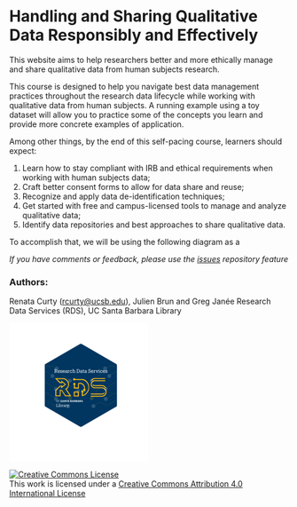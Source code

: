 # Handling and Sharing Qualitative Data Responsibly and Effectively

This website aims to help researchers better and more ethically manage and share qualitative data from human subjects research.

This course is designed to help you navigate best data management practices throughout the research data lifecycle while working with qualitative data from human subjects. A running example using a toy dataset will allow you to practice some of the concepts you learn and provide more concrete examples of application. 

Among other things, by the end of this self-pacing course, learners should expect:

1)  Learn how to stay compliant with IRB and ethical requirements when working with human subjects data;
2)  Craft better consent forms to allow for data share and reuse;
3)  Recognize and apply data de-identification techniques;
4)  Get started with free and campus-licensed tools to manage and analyze qualitative data;
5)  Identify data repositories and best approaches to share qualitative data.

To accomplish that, we will be using the following diagram as a 



*If you have comments or feedback, please use the [issues](enter%20URL%20for%20issues) repository feature*

### Authors:

Renata Curty (rcurty@ucsb.edu), Julien Brun and Greg Janée
Research Data Services (RDS), UC Santa Barbara Library
<p align="center">

<a href="https://www.library.ucsb.edu/research-data-services"><img src="images/RDS-logo.png" alt="UCSB logo" style="border-width:0" width="250px" align="center"/></a>

</p>

</div>

<p align="center">

<a rel="license" href="http://creativecommons.org/licenses/by/4.0/"><img src="https://i.creativecommons.org/l/by/4.0/88x31.png" alt="Creative Commons License" style="border-width:0"/></a><br />This work is licensed under a <a rel="license" href="http://creativecommons.org/licenses/by/4.0/">Creative Commons Attribution 4.0 International License</a>

</p>
